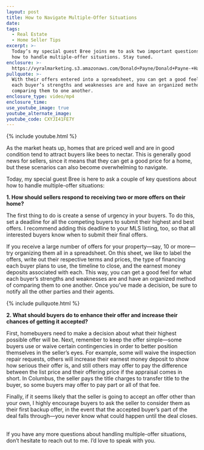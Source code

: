 ```yaml
---
layout: post
title: How to Navigate Multiple-Offer Situations
date:
tags:
  - Real Estate
  - Home Seller Tips
excerpt: >-
  Today’s my special guest Bree joins me to ask two important questions about
  how to handle multiple-offer situations. Stay tuned.
enclosure: >-
  https://vyralmarketing.s3.amazonaws.com/Donald+Payne/Donald+Payne-+Handling+Multiple+Offer+Situations.mp4
pullquote: >-
  With their offers entered into a spreadsheet, you can get a good feel for what
  each buyer’s strengths and weaknesses are and have an organized method of
  comparing them to one another.
enclosure_type: video/mp4
enclosure_time:
use_youtube_image: true
youtube_alternate_image:
youtube_code: CXYJI41FE7Y
---
```


{% include youtube.html %}

As the market heats up, homes that are priced well and are in good condition tend to attract buyers like bees to nectar. This is generally good news for sellers, since it means that they can get a good price for a home, but these scenarios can also become overwhelming to navigate.

Today, my special guest Bree is here to ask a couple of key questions about how to handle multiple-offer situations:

**1\. How should sellers respond to receiving two or more offers on their home?&nbsp;**

The first thing to do is create a sense of urgency in your buyers. To do this, set a deadline for all the competing buyers to submit their highest and best offers. I recommend adding this deadline to your MLS listing, too, so that all interested buyers know when to submit their final offers.

If you receive a large number of offers for your property—say, 10 or more—try organizing them all in a spreadsheet. On this sheet, we like to label the offers, write out their respective terms and prices, the type of financing each buyer plans to use, the timeline to close, and the earnest money deposits associated with each. This way, you can get a good feel for what each buyer’s strengths and weaknesses are and have an organized method of comparing them to one another. Once you’ve made a decision, be sure to notify all the other parties and their agents.

{% include pullquote.html %}

**2\. What should buyers do to enhance their offer and increase their chances of getting it accepted?**

First, homebuyers need to make a decision about what their highest possible offer will be. Next, remember to keep the offer simple—some buyers use or waive certain contingencies in order to better position themselves in the seller’s eyes. For example, some will waive the inspection repair requests, others will increase their earnest money deposit to show how serious their offer is, and still others may offer to pay the difference between the list price and their offering price if the appraisal comes in short. In Columbus, the seller pays the title charges to transfer title to the buyer, so some buyers may offer to pay part or all of that fee.

Finally, if it seems likely that the seller is going to accept an offer other than your own, I highly encourage buyers to ask the seller to consider them as their first backup offer, in the event that the accepted buyer’s part of the deal falls through—you never know what could happen until the deal closes.

<br>If you have any more questions about handling multiple-offer situations, don’t hesitate to reach out to me. I’d love to speak with you.